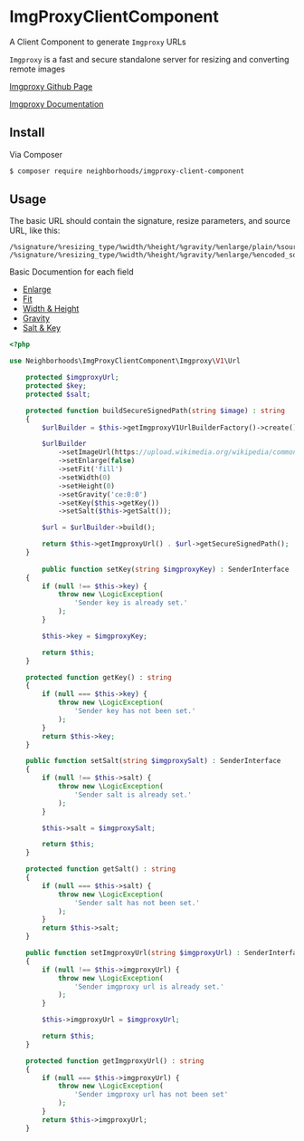 # ImgProxyClientComponent

A Client Component to generate `Imgproxy` URLs

`Imgproxy` is a fast and secure standalone server for resizing and converting remote images

[Imgproxy Github Page](https://github.com/imgproxy/imgproxy)

[Imgproxy Documentation](https://docs.imgproxy.net/#/)

## Install

Via Composer

``` bash
$ composer require neighborhoods/imgproxy-client-component
```

## Usage

The basic URL should contain the signature, resize parameters, and source URL, like this:

```
/%signature/%resizing_type/%width/%height/%gravity/%enlarge/plain/%source_url@%extension
/%signature/%resizing_type/%width/%height/%gravity/%enlarge/%encoded_source_url.%extension
```

Basic Documention for each field 
- [Enlarge](https://docs.imgproxy.net/#/generating_the_url_basic?id=enlarge)
- [Fit](https://docs.imgproxy.net/#/generating_the_url_basic?id=resizing-types)
- [Width & Height](https://docs.imgproxy.net/#/generating_the_url_basic?id=width-and-height)
- [Gravity](https://docs.imgproxy.net/#/generating_the_url_basic?id=gravity)
- [Salt & Key](https://docs.imgproxy.net/#/configuration?id=url-signature)

``` php
<?php

use Neighborhoods\ImgProxyClientComponent\Imgproxy\V1\Url

    protected $imgproxyUrl;
    protected $key;
    protected $salt;

    protected function buildSecureSignedPath(string $image) : string
    {
        $urlBuilder = $this->getImgproxyV1UrlBuilderFactory()->create();

        $urlBuilder
            ->setImageUrl(https://upload.wikimedia.org/wikipedia/commons/thumb/b/b9/SpaceX_Starship_SN8_launch_as_viewed_from_South_Padre_Island.jpg/220px-SpaceX_Starship_SN8_launch_as_viewed_from_South_Padre_Island.jpg)
            ->setEnlarge(false)
            ->setFit('fill')
            ->setWidth(0)
            ->setHeight(0)
            ->setGravity('ce:0:0')
            ->setKey($this->getKey())
            ->setSalt($this->getSalt());

        $url = $urlBuilder->build();

        return $this->getImgproxyUrl() . $url->getSecureSignedPath();
    }
    
        public function setKey(string $imgproxyKey) : SenderInterface
    {
        if (null !== $this->key) {
            throw new \LogicException(
                'Sender key is already set.'
            );
        }

        $this->key = $imgproxyKey;

        return $this;
    }

    protected function getKey() : string
    {
        if (null === $this->key) {
            throw new \LogicException(
                'Sender key has not been set.'
            );
        }
        return $this->key;
    }

    public function setSalt(string $imgproxySalt) : SenderInterface
    {
        if (null !== $this->salt) {
            throw new \LogicException(
                'Sender salt is already set.'
            );
        }

        $this->salt = $imgproxySalt;

        return $this;
    }

    protected function getSalt() : string
    {
        if (null === $this->salt) {
            throw new \LogicException(
                'Sender salt has not been set.'
            );
        }
        return $this->salt;
    }

    public function setImgproxyUrl(string $imgproxyUrl) : SenderInterface
    {
        if (null !== $this->imgproxyUrl) {
            throw new \LogicException(
                'Sender imgproxy url is already set.'
            );
        }

        $this->imgproxyUrl = $imgproxyUrl;

        return $this;
    }

    protected function getImgproxyUrl() : string
    {
        if (null === $this->imgproxyUrl) {
            throw new \LogicException(
                'Sender imgproxy url has not been set'
            );
        }
        return $this->imgproxyUrl;
    }
```
